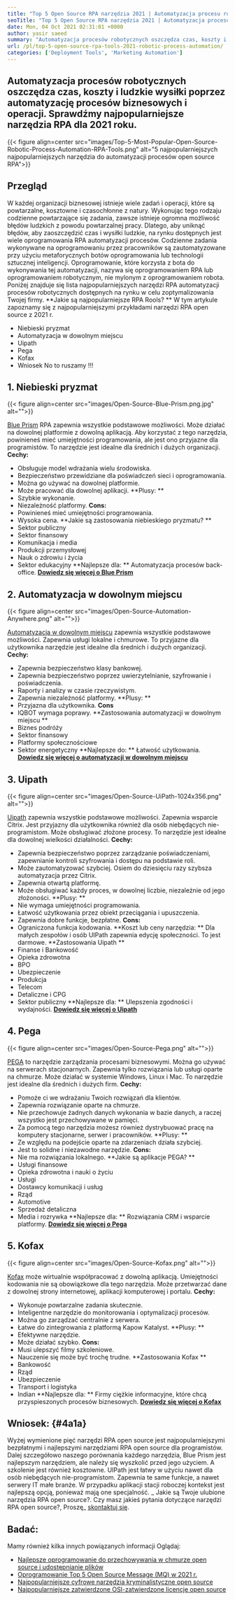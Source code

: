 ```yaml
---
title: "Top 5 Open Source RPA narzędzia 2021 | Automatyzacja procesu robotycznego" 
seoTitle: "Top 5 Open Source RPA narzędzia 2021 | Automatyzacja procesu robotycznego" 
date: Mon, 04 Oct 2021 02:31:01 +0000
author: yasir saeed
summary: "Automatyzacja procesów robotycznych oszczędza czas, koszty i ludzkie wysiłki poprzez automatyzację procesów biznesowych i operacji. Sprawdźmy najpopularniejsze narzędzia RPA dla 2021 roku." 
url: /pl/top-5-open-source-rpa-tools-2021-robotic-process-automation/
categories: ['Deployment Tools', 'Marketing Automation']
---
```


## Automatyzacja procesów robotycznych oszczędza czas, koszty i ludzkie wysiłki poprzez automatyzację procesów biznesowych i operacji. Sprawdźmy najpopularniejsze narzędzia RPA dla 2021 roku.

{{< figure align=center src="images/Top-5-Most-Popular-Open-Source-Robotic-Process-Automation-RPA-Tools.png" alt="5 najpopularniejszych najpopularniejszych narzędzia do automatyzacji procesów open source RPA">}}


## **Przegląd**
W każdej organizacji biznesowej istnieje wiele zadań i operacji, które są powtarzalne, kosztowne i czasochłonne z natury. Wykonując tego rodzaju codzienne powtarzające się zadania, zawsze istnieje ogromna możliwość błędów ludzkich z powodu powtarzalnej pracy. Dlatego, aby uniknąć błędów, aby zaoszczędzić czas i wysiłki ludzkie, na rynku dostępnych jest wiele oprogramowania RPA automatyzacji procesów.
Codzienne zadania wykonywane na oprogramowaniu przez pracowników są zautomatyzowane przy użyciu metaforycznych botów oprogramowania lub technologii sztucznej inteligencji. Oprogramowanie, które korzysta z bota do wykonywania tej automatyzacji, nazywa się oprogramowaniem RPA lub oprogramowaniem robotycznym, nie mylonym z oprogramowaniem robota. Poniżej znajduje się lista najpopularniejszych narzędzi RPA automatyzacji procesów robotycznych dostępnych na rynku w celu zoptymalizowania Twojej firmy.
**Jakie są najpopularniejsze RPA Rools? ** W tym artykule zapoznamy się z najpopularniejszymi przykładami narzędzi RPA open source z 2021 r.
  * Niebieski pryzmat
  * Automatyzacja w dowolnym miejscu
  * Uipath
  * Pega
  * Kofax
  * Wniosek
No to ruszamy !!!

## 1. Niebieski pryzmat

{{< figure align=center src="images/Open-Source-Blue-Prism.png.jpg" alt="">}}

[Blue Prism][1] RPA zapewnia wszystkie podstawowe możliwości. Może działać na dowolnej platformie z dowolną aplikacją. Aby korzystać z tego narzędzia, powinieneś mieć umiejętności programowania, ale jest ono przyjazne dla programistów. To narzędzie jest idealne dla średnich i dużych organizacji.
**Cechy:**
  * Obsługuje model wdrażania wielu środowiska.
  * Bezpieczeństwo przewidziane dla poświadczeń sieci i oprogramowania.
  * Można go używać na dowolnej platformie.
  * Może pracować dla dowolnej aplikacji.
**Plusy: **
  * Szybkie wykonanie.
  * Niezależność platformy.
**Cons:**
  * Powinieneś mieć umiejętności programowania.
  * Wysoka cena.
**Jakie są zastosowania niebieskiego pryzmatu? **
  * Sektor publiczny
  * Sektor finansowy
  * Komunikacja i media
  * Produkcji przemysłowej
  * Nauk o zdrowiu i życia
  * Sektor edukacyjny
**Najlepsze dla: ** Automatyzacja procesów back-office.
**[Dowiedz się więcej o Blue Prism][1]**

## 2. Automatyzacja w dowolnym miejscu

{{< figure align=center src="images/Open-Source-Automation-Anywhere.png" alt="">}}

[Automatyzacja w dowolnym miejscu][2] zapewnia wszystkie podstawowe możliwości. Zapewnia usługi lokalne i chmurowe. To przyjazne dla użytkownika narzędzie jest idealne dla średnich i dużych organizacji.
**Cechy:**
  * Zapewnia bezpieczeństwo klasy bankowej.
  * Zapewnia bezpieczeństwo poprzez uwierzytelnianie, szyfrowanie i poświadczenia.
  * Raporty i analizy w czasie rzeczywistym.
  * Zapewnia niezależność platformy.
**Plusy: **
  * Przyjazna dla użytkownika.
**Cons**
  * IQBOT wymaga poprawy.
**Zastosowania automatyzacji w dowolnym miejscu **
  * Biznes podróży
  * Sektor finansowy
  * Platformy społecznościowe
  * Sektor energetyczny
**Najlepsze do: ** Łatwość użytkowania.
**[Dowiedz się więcej o automatyzacji w dowolnym miejscu][2]**

## 3. Uipath

{{< figure align=center src="images/Open-Source-UiPath-1024x356.png" alt="">}}

[Uipath][3] zapewnia wszystkie podstawowe możliwości. Zapewnia wsparcie Citrix. Jest przyjazny dla użytkownika również dla osób niebędących nie-programistom. Może obsługiwać złożone procesy. To narzędzie jest idealne dla dowolnej wielkości działalności.
**Cechy:**
  * Zapewnia bezpieczeństwo poprzez zarządzanie poświadczeniami, zapewnianie kontroli szyfrowania i dostępu na podstawie roli.
  * Może zautomatyzować szybciej. Osiem do dziesięciu razy szybsza automatyzacja przez Citrix.
  * Zapewnia otwartą platformę.
  * Może obsługiwać każdy proces, w dowolnej liczbie, niezależnie od jego złożoności.
**Plusy: **
  * Nie wymaga umiejętności programowania.
  * Łatwość użytkowania przez obiekt przeciągania i upuszczenia.
  * Zapewnia dobre funkcje, bezpłatne.
**Cons:**
  * Ograniczona funkcja kodowania.
**Koszt lub ceny narzędzia: **
Dla małych zespołów i osób UIPath zapewnia edycję społeczności. To jest darmowe.
**Zastosowania Uipath **
  * Finanse i Bankowość
  * Opieka zdrowotna
  * BPO
  * Ubezpieczenie
  * Produkcja
  * Telecom
  * Detaliczne i CPG
  * Sektor publiczny
**Najlepsze dla: ** Ulepszenia zgodności i wydajności.
**[Dowiedz się więcej o Uipath][3]**

## 4. Pega

{{< figure align=center src="images/Open-Source-Pega.png" alt="">}}

[PEGA][4] to narzędzie zarządzania procesami biznesowymi. Można go używać na serwerach stacjonarnych. Zapewnia tylko rozwiązania lub usługi oparte na chmurze. Może działać w systemie Windows, Linux i Mac. To narzędzie jest idealne dla średnich i dużych firm.
**Cechy:**
  * Pomoże ci we wdrażaniu Twoich rozwiązań dla klientów.
  * Zapewnia rozwiązanie oparte na chmurze.
  * Nie przechowuje żadnych danych wykonania w bazie danych, a raczej wszystko jest przechowywane w pamięci.
  * Za pomocą tego narzędzia możesz również dystrybuować pracę na komputery stacjonarne, serwer i pracowników.
**Plusy: **
  * Ze względu na podejście oparte na zdarzeniach działa szybciej.
  * Jest to solidne i niezawodne narzędzie.
**Cons:**
  * Nie ma rozwiązania lokalnego.
**Jakie są aplikacje PEGA? **
  * Usługi finansowe
  * Opieka zdrowotna i nauki o życiu
  * Usługi
  * Dostawcy komunikacji i usług
  * Rząd
  * Automotive
  * Sprzedaż detaliczna
  * Media i rozrywka
**Najlepsze dla: ** Rozwiązania CRM i wsparcie platformy.
**[Dowiedz się więcej o Pega][4]**

## 5. Kofax

{{< figure align=center src="images/Open-Source-Kofax.png" alt="">}}

[Kofax][5] może wirtualnie współpracować z dowolną aplikacją. Umiejętności kodowania nie są obowiązkowe dla tego narzędzia. Może przetwarzać dane z dowolnej strony internetowej, aplikacji komputerowej i portalu.
**Cechy:**
  * Wykonuje powtarzalne zadania skutecznie.
  * Inteligentne narzędzie do monitorowania i optymalizacji procesów.
  * Można go zarządzać centralnie z serwera.
  * Łatwe do zintegrowania z platformą Kapow Katalyst.
**Plusy: **
  * Efektywne narzędzie.
  * Może działać szybko.
**Cons:**
  * Musi ulepszyć filmy szkoleniowe.
  * Nauczenie się może być trochę trudne.
**Zastosowania Kofax **
  * Bankowość
  * Rząd
  * Ubezpieczenie
  * Transport i logistyka
  * Indian
**Najlepsze dla: ** Firmy ciężkie informacyjne, które chcą przyspieszonych procesów biznesowych.
**[Dowiedz się więcej o Kofax][5]**

## **Wniosek:** {#4a1a}
Wyżej wymienione pięć narzędzi RPA open source jest najpopularniejszymi bezpłatnymi i najlepszymi narzędziami RPA open source dla programistów. Dalej szczegółowo naszego porównania każdego narzędzia, Blue Prism jest najlepszym narzędziem, ale należy się wyszkolić przed jego użyciem. A szkolenie jest również kosztowne. UIPath jest łatwy w użyciu nawet dla osób niebędących nie-programistom. Zapewnia te same funkcje, a nawet serwery IT małe branże. W przypadku aplikacji stacji roboczej kontekst jest najlepszą opcją, ponieważ mają one specjalność.
_ Jakie są Twoje ulubione narzędzia RPA open source?. Czy masz jakieś pytania dotyczące narzędzi RPA open source?, Proszę_ [skontaktuj się][6].

## Badać:
Mamy również kilka innych powiązanych informacji Oglądaj:
  * [Najlepsze oprogramowanie do przechowywania w chmurze open source i udostępnianie plików][7]
  * [Oprogramowanie Top 5 Open Source Message (MQ) w 2021 r.][8]
  * [Najpopularniejsze cyfrowe narzędzia kryminalistyczne open source][9]
  * [Najpopularniejsze zatwierdzone OSI-zatwierdzone licencje open source][10]

  
[1]: https://www.blueprism.com/
[2]: https://www.automationanywhere.com/
[3]: https://www.uipath.com/
[4]: https://www.pega.com/
[5]: https://www.kofax.com/
[6]: mailto:yasir.saeed@aspose.com
[7]: https://products.containerize.com/backup-and-sync/
[8]: https://blog.containerize.com/message-queue-software/top-5-open-source-message-queue-software-in-2021/
[9]: https://blog.containerize.com/digital-forensic-tools/top-5-open-source-digital-forensic-tools-in-2021/
[10]: https://blog.containerize.com/licenses-standards/top-5-most-popular-osi-approved-open-source-licenses-of-2021/
